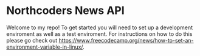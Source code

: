 # Northcoders News API

Welcome to my repo! To get started you will need to set up a development enviroment as well as a test enviroment. For instructions on how to do this please go check out https://www.freecodecamp.org/news/how-to-set-an-environment-variable-in-linux/.
